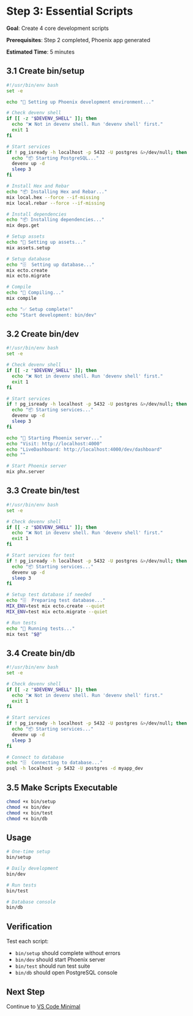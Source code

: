# Step 3: Essential Scripts

**Goal**: Create 4 core development scripts

**Prerequisites**: Step 2 completed, Phoenix app generated

**Estimated Time**: 5 minutes

## 3.1 Create bin/setup

```bash
#!/usr/bin/env bash
set -e

echo "🚀 Setting up Phoenix development environment..."

# Check devenv shell
if [[ -z "$DEVENV_SHELL" ]]; then
  echo "❌ Not in devenv shell. Run 'devenv shell' first."
  exit 1
fi

# Start services
if ! pg_isready -h localhost -p 5432 -U postgres &>/dev/null; then
  echo "📦 Starting PostgreSQL..."
  devenv up -d
  sleep 3
fi

# Install Hex and Rebar
echo "📦 Installing Hex and Rebar..."
mix local.hex --force --if-missing
mix local.rebar --force --if-missing

# Install dependencies
echo "📦 Installing dependencies..."
mix deps.get

# Setup assets
echo "🎨 Setting up assets..."
mix assets.setup

# Setup database
echo "🗄️  Setting up database..."
mix ecto.create
mix ecto.migrate

# Compile
echo "🔨 Compiling..."
mix compile

echo "✅ Setup complete!"
echo "Start development: bin/dev"
```

## 3.2 Create bin/dev

```bash
#!/usr/bin/env bash
set -e

# Check devenv shell
if [[ -z "$DEVENV_SHELL" ]]; then
  echo "❌ Not in devenv shell. Run 'devenv shell' first."
  exit 1
fi

# Start services
if ! pg_isready -h localhost -p 5432 -U postgres &>/dev/null; then
  echo "📦 Starting services..."
  devenv up -d
  sleep 3
fi

echo "🚀 Starting Phoenix server..."
echo "Visit: http://localhost:4000"
echo "LiveDashboard: http://localhost:4000/dev/dashboard"
echo ""

# Start Phoenix server
mix phx.server
```

## 3.3 Create bin/test

```bash
#!/usr/bin/env bash
set -e

# Check devenv shell
if [[ -z "$DEVENV_SHELL" ]]; then
  echo "❌ Not in devenv shell. Run 'devenv shell' first."
  exit 1
fi

# Start services for test
if ! pg_isready -h localhost -p 5432 -U postgres &>/dev/null; then
  echo "📦 Starting services..."
  devenv up -d
  sleep 3
fi

# Setup test database if needed
echo "🗄️  Preparing test database..."
MIX_ENV=test mix ecto.create --quiet
MIX_ENV=test mix ecto.migrate --quiet

# Run tests
echo "🧪 Running tests..."
mix test "$@"
```

## 3.4 Create bin/db

```bash
#!/usr/bin/env bash
set -e

# Check devenv shell
if [[ -z "$DEVENV_SHELL" ]]; then
  echo "❌ Not in devenv shell. Run 'devenv shell' first."
  exit 1
fi

# Start services
if ! pg_isready -h localhost -p 5432 -U postgres &>/dev/null; then
  echo "📦 Starting services..."
  devenv up -d
  sleep 3
fi

# Connect to database
echo "🗄️  Connecting to database..."
psql -h localhost -p 5432 -U postgres -d myapp_dev
```

## 3.5 Make Scripts Executable

```bash
chmod +x bin/setup
chmod +x bin/dev
chmod +x bin/test
chmod +x bin/db
```

## Usage

```bash
# One-time setup
bin/setup

# Daily development
bin/dev

# Run tests
bin/test

# Database console
bin/db
```

## Verification

Test each script:
- `bin/setup` should complete without errors
- `bin/dev` should start Phoenix server
- `bin/test` should run test suite
- `bin/db` should open PostgreSQL console

## Next Step

Continue to [VS Code Minimal](04-vscode-minimal.md)
